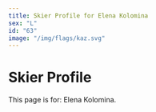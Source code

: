 ```yaml
---
title: Skier Profile for Elena Kolomina
sex: "L"
id: "63"
image: "/img/flags/kaz.svg" 
---
```


# Skier Profile

This page is for: Elena Kolomina.
    